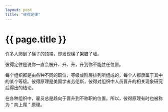 ```yaml
---
layout: post
title: "彼得定律"
---
```


# {{ page.title }}



许多人爬到了梯子的顶端，却发现梯子架错了墙。

彼得定律是说你一直会被升、升、升，升到你不能胜任位置。

每个组织都是由各种不同的职位，等级或阶层排列所组成的，每个人都隶属于其中的某个等级。彼得原理是美国学者劳伦斯，彼得对组织中人员晋升的相关现象研究后得出的结论。

在各种组织中，雇员总是趋向于晋升到不称职的位置。所以，彼得原理有时也被称为 “ 向上爬 ” 原理。
